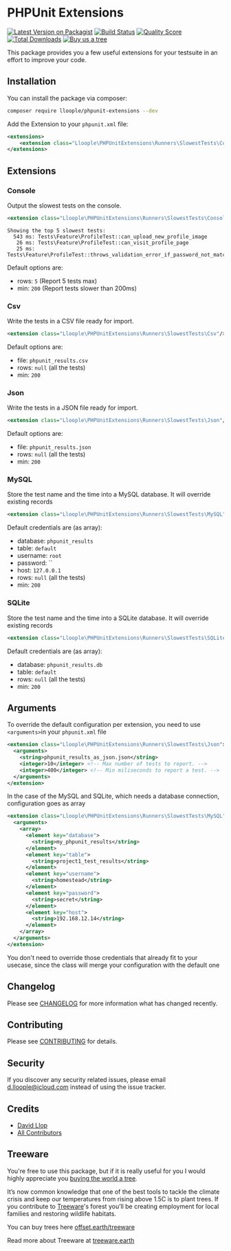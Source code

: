 # PHPUnit Extensions

[![Latest Version on Packagist](https://img.shields.io/packagist/v/lloople/phpunit-extensions.svg?style=flat-square)](https://packagist.org/packages/lloople/phpunit-extensions)
[![Build Status](https://img.shields.io/travis/lloople/phpunit-extensions/master.svg?style=flat-square)](https://travis-ci.org/lloople/phpunit-extensions)
[![Quality Score](https://img.shields.io/scrutinizer/g/lloople/phpunit-extensions.svg?style=flat-square)](https://scrutinizer-ci.com/g/lloople/phpunit-extensions)
[![Total Downloads](https://img.shields.io/packagist/dt/lloople/phpunit-extensions.svg?style=flat-square)](https://packagist.org/packages/lloople/phpunit-extensions)
[![Buy us a tree](https://img.shields.io/badge/Buy%20James%20a%20tree-🌳-lightgreen)](https://plant.treeware.earth/Lloople/phpunit-extensions)

This package provides you a few useful extensions for your testsuite in an effort to improve your code.

## Installation

You can install the package via composer:

```bash
composer require lloople/phpunit-extensions --dev
```

Add the Extension to your `phpunit.xml` file:

```xml
<extensions>
    <extension class="Lloople\PHPUnitExtensions\Runners\SlowestTests\Console" />
</extensions>
```

## Extensions

### Console

Output the slowest tests on the console.

```xml
<extension class="Lloople\PHPUnitExtensions\Runners\SlowestTests\Console"/>
```

```
Showing the top 5 slowest tests:
  543 ms: Tests\Feature\ProfileTest::can_upload_new_profile_image
   26 ms: Tests\Feature\ProfileTest::can_visit_profile_page
   25 ms: Tests\Feature\ProfileTest::throws_validation_error_if_password_not_match
```

Default options are:

- rows: `5` (Report 5 tests max)
- min: `200` (Report tests slower than 200ms)

### Csv

Write the tests in a CSV file ready for import.

```xml
<extension class="Lloople\PHPUnitExtensions\Runners\SlowestTests\Csv"/>
```

Default options are:

- file: `phpunit_results.csv`
- rows: `null` (all the tests)
- min: `200`

### Json

Write the tests in a JSON file ready for import.

```xml
<extension class="Lloople\PHPUnitExtensions\Runners\SlowestTests\Json"/>
```

Default options are:

- file: `phpunit_results.json`
- rows: `null` (all the tests)
- min: `200`

### MySQL

Store the test name and the time into a MySQL database. It will override existing records

```xml
<extension class="Lloople\PHPUnitExtensions\Runners\SlowestTests\MySQL"/>
```

Default credentials are (as array):

- database: `phpunit_results`
- table: `default`
- username: `root`
- password: ``
- host: `127.0.0.1`
- rows: `null` (all the tests)
- min: `200`

### SQLite

Store the test name and the time into a SQLite database. It will override existing records

```xml
<extension class="Lloople\PHPUnitExtensions\Runners\SlowestTests\SQLite"/>
```

Default credentials are (as array):

- database: `phpunit_results.db`
- table: `default`
- rows: `null` (all the tests)
- min: `200`

## Arguments

To override the default configuration per extension, you need to use `<arguments>`in your `phpunit.xml` file

```xml
<extension class="Lloople\PHPUnitExtensions\Runners\SlowestTests\Json">
  <arguments>
    <string>phpunit_results_as_json.json</string>
    <integer>10</integer> <!-- Max number of tests to report. -->
    <integer>400</integer> <!-- Min miliseconds to report a test. -->
  </arguments>
</extension>
```

In the case of the MySQL and SQLite, which needs a database connection, configuration goes as array

```xml
<extension class="Lloople\PHPUnitExtensions\Runners\SlowestTests\MySQL">
  <arguments>
    <array>
      <element key="database">
        <string>my_phpunit_results</string>
      </element>
      <element key="table">
        <string>project1_test_results</string>
      </element>
      <element key="username">
        <string>homestead</string>
      </element>
      <element key="password">
        <string>secret</string>
      </element>
      <element key="host">
        <string>192.168.12.14</string>
      </element>
    </array>
  </arguments>
</extension>
```

You don't need to override those credentials that already fit to your 
usecase, since the class will merge your configuration with the default one

## Changelog

Please see [CHANGELOG](CHANGELOG.md) for more information what has changed recently.

## Contributing

Please see [CONTRIBUTING](CONTRIBUTING.md) for details.

## Security

If you discover any security related issues, please email d.lloople@icloud.com instead of using the issue tracker.

## Credits

- [David Llop](https://github.com/lloople)
- [All Contributors](../../contributors)

## Treeware

You're free to use this package, but if it is really useful for you I would highly appreciate you [buying the world a tree](https://plant.treeware.earth/Lloople/phpunit-extensions).

It’s now common knowledge that one of the best tools to tackle the climate crisis and keep our temperatures from rising above 1.5C is to plant trees. If you contribute to [Treeware](https://plant.treeware.earth/Lloople/phpunit-extensions)'s forest you’ll be creating employment for local families and restoring wildlife habitats.

You can buy trees here [offset.earth/treeware](https://plant.treeware.earth/Lloople/phpunit-extensions)

Read more about Treeware at [treeware.earth](http://treeware.earth)

